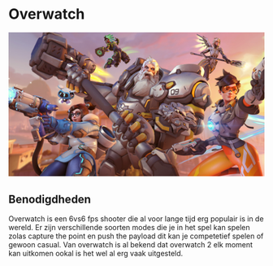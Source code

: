 # Overwatch

![Overwatch](overwatch2banner.png)

## Benodigdheden

Overwatch is een 6vs6 fps shooter die al voor lange tijd erg populair is in de wereld. Er zijn verschillende soorten modes die je in het spel kan spelen zolas capture the point en push the payload dit kan je competetief spelen of gewoon casual. Van overwatch is al bekend dat overwatch 2 elk moment kan uitkomen ookal is het wel al erg vaak uitgesteld.

